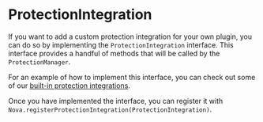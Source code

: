# ProtectionIntegration

If you want to add a custom protection integration for your own plugin, you can do so by implementing the 
``ProtectionIntegration`` interface. This interface provides a handful of methods that will be called by the 
``ProtectionManager``.

For an example of how to implement this interface, you can check out some of our 
[built-in protection integrations](https://github.com/xenondevs/Nova/tree/main/Nova/src/main/kotlin/xyz/xenondevs/nova/integration/protection/plugin).

Once you have implemented the interface, you can register it with ``Nova.registerProtectionIntegration(ProtectionIntegration)``.

